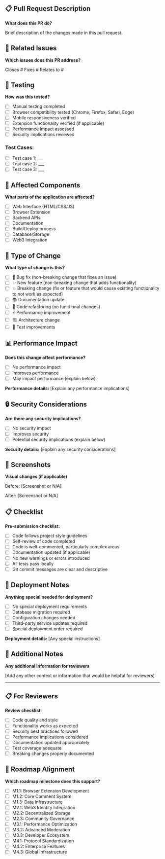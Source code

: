 ## 📋 Pull Request Description
**What does this PR do?**

Brief description of the changes made in this pull request.

## 🔗 Related Issues
**Which issues does this PR address?**

Closes #
Fixes #
Relates to #

## 🧪 Testing
**How was this tested?**

- [ ] Manual testing completed
- [ ] Browser compatibility tested (Chrome, Firefox, Safari, Edge)
- [ ] Mobile responsiveness verified
- [ ] Extension functionality verified (if applicable)
- [ ] Performance impact assessed
- [ ] Security implications reviewed

### Test Cases:
- [ ] Test case 1: ___
- [ ] Test case 2: ___
- [ ] Test case 3: ___

## 📱 Affected Components
**What parts of the application are affected?**

- [ ] Web Interface (HTML/CSS/JS)
- [ ] Browser Extension
- [ ] Backend APIs
- [ ] Documentation
- [ ] Build/Deploy process
- [ ] Database/Storage
- [ ] Web3 Integration

## 🎯 Type of Change
**What type of change is this?**

- [ ] 🐛 Bug fix (non-breaking change that fixes an issue)
- [ ] ✨ New feature (non-breaking change that adds functionality)
- [ ] 💥 Breaking change (fix or feature that would cause existing functionality to not work as expected)
- [ ] 📚 Documentation update
- [ ] 🔧 Code refactoring (no functional changes)
- [ ] ⚡ Performance improvement
- [ ] 🏗️ Architecture change
- [ ] 🧪 Test improvements

## 📊 Performance Impact
**Does this change affect performance?**

- [ ] No performance impact
- [ ] Improves performance
- [ ] May impact performance (explain below)

**Performance details:**
[Explain any performance implications]

## 🔒 Security Considerations
**Are there any security implications?**

- [ ] No security impact
- [ ] Improves security
- [ ] Potential security implications (explain below)

**Security details:**
[Explain any security considerations]

## 📸 Screenshots
**Visual changes (if applicable)**

Before:
[Screenshot or N/A]

After:
[Screenshot or N/A]

## 📋 Checklist
**Pre-submission checklist:**

- [ ] Code follows project style guidelines
- [ ] Self-review of code completed
- [ ] Code is well-commented, particularly complex areas
- [ ] Documentation updated (if applicable)
- [ ] No new warnings or errors introduced
- [ ] All tests pass locally
- [ ] Git commit messages are clear and descriptive

## 🚀 Deployment Notes
**Anything special needed for deployment?**

- [ ] No special deployment requirements
- [ ] Database migration required
- [ ] Configuration changes needed
- [ ] Third-party service updates required
- [ ] Special deployment order required

**Deployment details:**
[Any special instructions]

## 📝 Additional Notes
**Any additional information for reviewers**

[Add any other context or information that would be helpful for reviewers]

---

## 📋 For Reviewers
**Review checklist:**

- [ ] Code quality and style
- [ ] Functionality works as expected
- [ ] Security best practices followed
- [ ] Performance implications considered
- [ ] Documentation updated appropriately
- [ ] Test coverage adequate
- [ ] Breaking changes properly documented

## 🎯 Roadmap Alignment
**Which roadmap milestone does this support?**

- [ ] M1.1: Browser Extension Development
- [ ] M1.2: Core Comment System
- [ ] M1.3: Data Infrastructure
- [ ] M2.1: Web3 Identity Integration
- [ ] M2.2: Decentralized Storage
- [ ] M2.3: Community Governance
- [ ] M3.1: Performance Optimization
- [ ] M3.2: Advanced Moderation
- [ ] M3.3: Developer Ecosystem
- [ ] M4.1: Protocol Standardization
- [ ] M4.2: Enterprise Features
- [ ] M4.3: Global Infrastructure